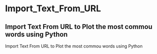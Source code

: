 # Import_Text_From_URL

## Import Text From URL to Plot the most commou words using Python

Import Text From URL to Plot the most commou words using Python
